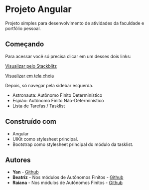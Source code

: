 # Projeto Angular

Projeto simples para desenvolvimento de atividades da faculdade e portfólio pessoal.

## Começando

Para acessar você só precisa clicar em um desses dois links:

[Visualizar pelo Stackblitz](https://stackblitz.com/edit/project-angular-yan)

[Visualizar em tela cheia](https://project-angular-yan.stackblitz.io)

Depois, só navegar pela sidebar esquerda.

- Astronauta: Autônomo Finito Determinístico
- Espião: Autônomo Finito Não-Determinístico
- Lista de Tarefas / Tasklist

## Construído com

- Angular
- UIKit como stylesheet principal.
- Bootstrap como stylesheet principal do módulo da tasklist.

## Autores

- **Yan** - [Github](https://github.com/yancostasc)
- **Beatriz** - Nos módulos de Autônomos Finitos - [Github](https://github.com/beatriz9785)
- **Raiana** - Nos módulos de Autônomos Finitos - [Github](https://github.com/raianaecker)
